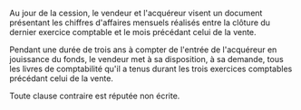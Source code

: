 Au jour de la cession, le vendeur et l'acquéreur visent un document présentant les chiffres d'affaires mensuels réalisés entre la clôture du dernier exercice comptable et le mois précédant celui de la vente.

Pendant une durée de trois ans à compter de l'entrée de l'acquéreur en jouissance du fonds, le vendeur met à sa disposition, à sa demande, tous les livres de comptabilité qu'il a tenus durant les trois exercices comptables précédant celui de la vente.

Toute clause contraire est réputée non écrite.
